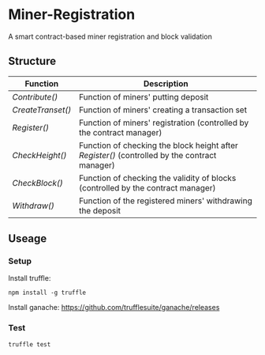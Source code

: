 Miner-Registration
===
A smart contract-based miner registration and block validation

## Structure

 Function | Description 
 -------- | -----------
*Contribute()* | Function of miners' putting deposit
*CreateTranset()* | Function of miners' creating a transaction set
*Register()* | Function of miners' registration (controlled by the contract manager)
*CheckHeight()* | Function of checking the block height after *Register()* (controlled by the contract manager)
*CheckBlock()* | Function of checking the validity of blocks (controlled by the contract manager)
*Withdraw()* | Function of the registered miners' withdrawing the deposit

## Useage
### Setup
Install truffle:
```
npm install -g truffle
```
Install ganache: https://github.com/trufflesuite/ganache/releases
### Test
```
truffle test
```
